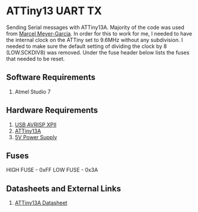 # ATTiny13 UART TX
Sending Serial messages with ATTiny13A.  Majority of the code was used from [Marcel Meyer-Garcia](https://github.com/MarcelMG/AVR8_BitBang_UART_TX).
In order for this to work for me, I needed to have the internal clock on the ATTiny set to 9.6MHz without any subdivision.  I needed to make sure the default setting of dividing the clock by 8 (LOW.SCKDIV8) was removed. Under the fuse header below lists the fuses that needed to be reset.

## Software Requirements
1. Atmel Studio 7

## Hardware Requirements
1. [USB AVRISP XPII](https://www.mouser.com/ProductDetail/Seeed-Studio/105990010?qs=SElPoaY2y5IxLFrW85NJBw%3D%3D&gclid=EAIaIQobChMI7oabkY-J6QIVjZyzCh2AcATJEAQYASABEgJdOvD_BwE)
2. [ATTiny13A](https://www.mouser.com/ProductDetail/Microchip-Technology-Atmel/ATTINY13A-PU?qs=%2Fha2pyFadui6ZVxcaWvWt%252Bgs2kFpKu6OD%2F6dOI%252BYMKs%3D)
3. [5V Power Supply](https://www.adafruit.com/product/276)

## Fuses
HIGH FUSE - 0xFF
LOW FUSE - 0x3A


## Datasheets and External Links
1. [ATTiny13A Datasheet](http://ww1.microchip.com/downloads/en/DeviceDoc/doc8126.pdf)
